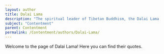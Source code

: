 ```yaml
---
layout: author
title: Dalai Lama
description: "The spiritual leader of Tibetan Buddhism, the Dalai Lama frequently speaks about contentment and happiness, emphasizing the importance of inner peace and compassion in achieving a fulfilled life."
subject: "Contentment"
parent: Contentment
permalink: /Contentment/authors/Dalai-Lama/
---
```


Welcome to the page of Dalai Lama! Here you can find their quotes.
